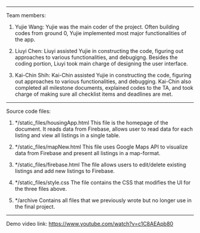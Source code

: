 ***********************************************
Team members:
1. Yujie Wang:
Yujie was the main coder of the project. Often building codes from ground 0, Yujie implemented most major functionalities of the app.

1. Liuyi Chen:
Liuyi assisted Yujie in constructing the code, figuring out approaches to various functionalities, and debugigng. Besides the coding portion, Liuyi took main charge of designing the user interface.

3. Kai-Chin Shih:
Kai-Chin assisted Yujie in constructing the code, figuring out approaches to various functionalities, and debugging. Kai-Chin also completed all milestone documents, explained codes to the TA, and took charge of making sure all checklist items and deadlines are met.

***********************************************

Source code files:
1. */static_files/housingApp.html 
This file is the homepage of the document. It reads data from Firebase, allows user to read data for each listing and view all listings in a single table.

2. */static_files/mapNew.html 
This file uses Google Maps API to visualize data from Firebase and present all listings in a map-format.

3. */static_files/firebase.html 
The file allows users to edit/delete existing listings and add new listings to Firebase.

4. */static_files/style.css
The file contains the CSS that modifies the UI for the three files above.

5. */archive
Contains all files that we previously wrote but no longer use in the final project.

***********************************************

Demo video link:
https://www.youtube.com/watch?v=c1C8AEApb80